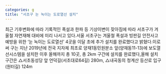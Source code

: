 ```yaml
---
categories: g
title: "서초구 눈 녹이는 도로열선 설치"
---
```

최근 기후변화에 따라 기록적인 폭설과 한파 등 기상이변이 잦아짐에 따라 서초구가 겨울철 자연재해 대비에 미리 나서고 있다.서울 서초구는 겨울철 폭설과 빙판길 안전사고 예방을 위한 ‘눈 녹이는 도로열선’ 4곳을 이달 초에 추가 설치를 완료했다고 밝혔다.이로써 구는 지난 2019년에 전국 지자체 최초로 양재1동민원분소 앞(양재동11-13)에 보도열선시스템을 설치한 이후 올해까지 총 10곳, 총 2km 구간에 설치를 완료했다,올해 설치구간은 △서초동성당 앞 언덕길(서초대로64길) 280m, △내곡동의 청계산 등산로 입구(원터길) 124m
